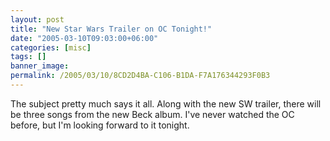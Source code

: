 ```yaml
---
layout: post
title: "New Star Wars Trailer on OC Tonight!"
date: "2005-03-10T09:03:00+06:00"
categories: [misc]
tags: []
banner_image: 
permalink: /2005/03/10/8CD2D4BA-C106-B1DA-F7A176344293F0B3
---
```


The subject pretty much says it all. Along with the new SW trailer, there will be three songs from the new Beck album. I've never watched the OC before, but I'm looking forward to it tonight.